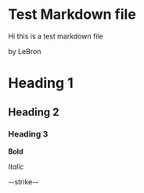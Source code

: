 # Test Markdown file 

Hi this is a test markdown file 

by LeBron

# Heading 1 

## Heading 2 

### Heading 3 

**Bold**

*Italic*

--strike--